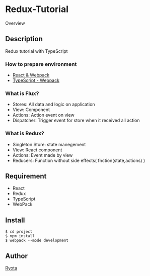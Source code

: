 # Redux-Tutorial

Overview

## Description
Redux tutorial with TypeScript

### How to prepare environment
- [React & Webpack](https://www.typescriptlang.org/docs/handbook/react-&-webpack.html)
- [TypeScript - Webpack](https://webpack.js.org/guides/typescript/)

### What is Flux?
- Stores: All data and logic on application
- View: Component
- Actions: Action event on view
- Dispatcher: Trigger event for store when it received all action


### What is Redux?
- Singleton Store: state manegement
- View: React component
- Actions: Event made by view
- Reducers: Function without side effects( fnction(state,actions) )


## Requirement
- React
- Redux
- TypeScript
- WebPack

## Install
```
$ cd project
$ npm install
$ webpack --mode development
```

## Author
[Ryota](https://www.developer-ryota.com/)
